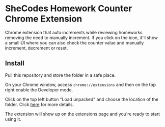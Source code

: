 # SheCodes Homework Counter Chrome Extension

Chrome extension that auto increments while reviewing homeworks removing the need to manually increment.
If you click on the icon, it'll show a small UI where you can also check the counter value and manually increment, decrement or reset.

## Install

Pull this repository and store the folder in a safe place.

On your Chrome window, access `chrome://extensions` and then on the top right enable the Developer mode.

Click on the top left button "Load unpacked" and choose the location of the folder. Click [here](https://developer.chrome.com/docs/extensions/mv3/getstarted/#unpacked) for more details.

The extension will show up on the extensions page and you're ready to start using it.
